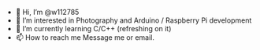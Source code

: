 - 👋 Hi, I’m @w112785
- 👀 I’m interested in Photography and Arduino / Raspberry Pi development
- 🌱 I’m currently learning C/C++ (refreshing on it)
- 📫 How to reach me Message me or email.

<!---
w112785/w112785 is a ✨ special ✨ repository because its `README.md` (this file) appears on your GitHub profile.
You can click the Preview link to take a look at your changes.
--->
